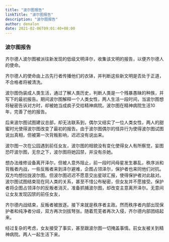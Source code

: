 ```yaml
---
title: "波尔图报告"
linkTitle: "波尔图报告"
description: "波尔图报告"
author: denalon
date: 2021-02-06T09:01:40+08:00
---
```


### 波尔图报告


齐尔德人波尔图被派往新发现的低级文明泽尔，收集该文明的报告，以便齐尔德人的使命。

齐尔德人的使命由上古先行者传播他们的衣钵，并判断这些新文明是否处于正道，不合格者将被清洗。

波尔图伪装成人类生活，通过了解人类历史，判断人类是一个残暴愚昧的种族，并写下的最初报告。期间波尔图解释一个人类女性，两人生活一段时间，当波尔图想将秘密告诉对方时，却被她当成疯子交给精神病院。波尔图在精神病院生活10年，完善了他的报告。

后来波尔图试图建议总部，却无法联系到，偶尔又结实了一位人类女性，两人的甜蜜时光使得波尔图改变了最初的报告。由于波尔图偶尔的怪异行为使得波尔图试图说出真相，但被第一次背叛影响，迟迟没有说出来。

波尔图一次在公园遇到前任女友，波尔图的相貌没有变化使得女人有所察觉，妄图恐吓波尔图，无奈之下，波尔图将她囚禁，并没有杀她。

想办法维修设备离开泽尔，但被人意外阻止，前一段时间母星发生暴乱，秩序派和背叛者内战，一些反叛者来到泽尔避难，企图占领泽尔，保护者也来同他们对抗。双方均想拉拢波尔图。但波尔图迟迟不愿意交出星球汇报，使得保护者对此敌对。波尔图试图结束现在同人类的关系，甚至不惜公布秘密，但女友并不愿接受。保护者将企图占领泽尔的反叛者消灭，准备抓捕波尔图，却改变主意离开泽尔。无意间让女友发现囚禁的前任女友，

齐尔德内战结束，反叛者被放逐。接下来就是秩序者主政。然而秩序者内部出现保护者和纯净者分歧，双方再次剑拔弩张。随着荒芜者再次入侵，齐尔德内部团结起来。


经过复杂的考虑，女友接受了事实，甚至跟波尔图一切掩盖事情。前女友被关到精神病院。两人一起生活下来。

